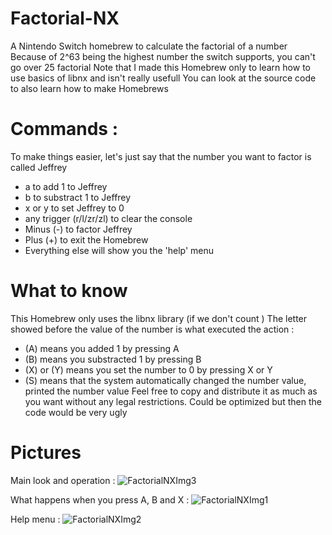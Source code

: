 # Factorial-NX
A Nintendo Switch homebrew to calculate the factorial of a number
Because of 2^63 being the highest number the switch supports, you can't go over 25 factorial
Note that I made this Homebrew only to learn how to use basics of libnx and isn't really usefull
You can look at the source code to also learn how to make Homebrews
# Commands :
To make things easier, let's just say that the number you want to factor is called Jeffrey
  - a to add 1 to Jeffrey
  - b to substract 1 to Jeffrey
  - x or y to set Jeffrey to 0
  - any trigger (r/l/zr/zl) to clear the console
  - Minus (-) to factor Jeffrey
  - Plus (+) to exit the Homebrew
  - Everything else will show you the 'help' menu
# What to know
This Homebrew only uses the libnx library (if we don't count <iostream>)
The letter showed before the value of the number is what executed the action :
  - (A) means you added 1 by pressing A
  - (B) means you substracted 1 by pressing B
  - (X) or (Y) means you set the number to 0 by pressing X or Y
  - (S) means that the system automatically changed the number value, printed the number value
Feel free to copy and distribute it as much as you want without any legal restrictions.
Could be optimized but then the code would be very ugly
# Pictures
Main look and operation :
![FactorialNXImg3](https://user-images.githubusercontent.com/124669534/235327250-d9a90377-bb9d-426d-8aa5-2c68ad6c1ccf.jpg)

What happens when you press A, B and X :
![FactorialNXImg1](https://user-images.githubusercontent.com/124669534/235327209-e8877291-833c-49b2-aab1-91b3af10f83f.jpg)

Help menu :
![FactorialNXImg2](https://user-images.githubusercontent.com/124669534/235327242-f34e3f68-9298-4607-aaf0-122e70964660.jpg)
